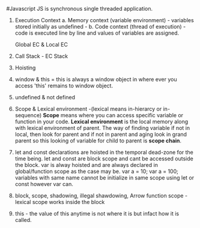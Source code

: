 #Javascript
JS is synchronous single threaded application.  

1. Execution Context
    a. Memory context (variable environment) - variables stored initially as undefined - 
    b. Code context (thread of execution) - code is executed line by line and values of variables are assigned. 

    Global EC & Local EC

2. Call Stack - EC Stack
3. Hoisting
4. window & this = this is always a window object in where ever you access 'this' remains to window object.
5. undefined & not defined
6. Scope & Lexical environment -(lexical means in-hierarcy or in-sequence)
   **Scope** means where you can access specific variable or function in your code.
   **Lexical environment** is the local memory along with lexical environment of parent.
   The way of finding variable if not in local, then look for parent and if not in parent and aging look in grand parent so this looking of variable for child to parent is **scope chain**.
7. let and const declarations are hoisted in the temporal dead-zone for the time being. let and const are block scope and cant be accessed outside the block.
   var is alway hoisted and are always declared in global/function scope as the case may be.
   var a = 10;
   var a = 100;
   variables with same name cannot be initialize in same scope using let or const however var can.
8. block, scope, shadowing, illegal shawdowing, Arrow function scope - lexical scope works inside the block

9. this - the value of this anytime is not where it is but infact how it is called.  
